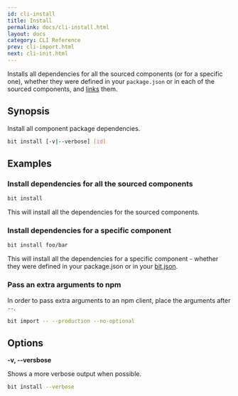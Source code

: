 ```yaml
---
id: cli-install
title: Install
permalink: docs/cli-install.html
layout: docs
category: CLI Reference
prev: cli-import.html
next: cli-init.html
---
```


Installs all dependencies for all the sourced components (or for a specific one), whether they were defined in your `package.json` or in each of the sourced components, and [links](/docs/cli-link.html) them.

## Synopsis

Install all component package dependencies.

```bash
bit install [-v|--verbose] [id]
```

## Examples

### Install dependencies for all the sourced components

```bash
bit install
```

This will install all the dependencies for the sourced components.

### Install dependencies for a specific component

```bash
bit install foo/bar
```

This will install all the dependencies for a specific component - whether they were defined in your package.json or in your [bit.json](/docs/conf-bit-json.html).

### Pass an extra arguments to npm

In order to pass extra arguments to an npm client, place the arguments after `--`.
  
```bash
bit import -- --production --no-optional
```
## Options

**-v, --versbose**

Shows a more verbose output when possible.

```bash
bit install --verbose
```